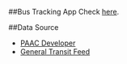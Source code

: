 ##Bus Tracking App
Check [here](http://salty-forest-8191.herokuapp.com/).

##Data Source
* [PAAC Developer](http://www.portauthority.org/paac/CompanyInfoProjects/DeveloperResources.aspx)
* [General Transit Feed](https://developers.google.com/transit/gtfs/reference)


